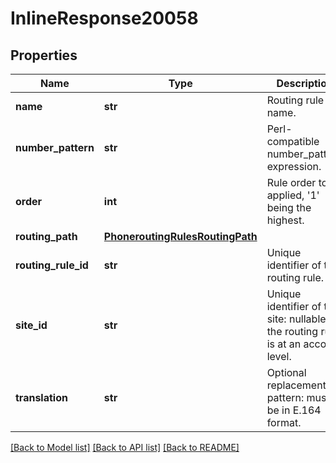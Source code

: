 # InlineResponse20058

## Properties
Name | Type | Description | Notes
------------ | ------------- | ------------- | -------------
**name** | **str** | Routing rule name. | [optional] 
**number_pattern** | **str** | Perl-compatible number_pattern expression. | [optional] 
**order** | **int** | Rule order to be applied, &#x27;1&#x27; being the highest. | [optional] 
**routing_path** | [**PhoneroutingRulesRoutingPath**](PhoneroutingRulesRoutingPath.md) |  | [optional] 
**routing_rule_id** | **str** | Unique identifier of the routing rule. | [optional] 
**site_id** | **str** | Unique identifier of the site: nullable if the routing rule is at an account level. | [optional] 
**translation** | **str** | Optional replacement pattern: must be in E.164 format. | [optional] 

[[Back to Model list]](../README.md#documentation-for-models) [[Back to API list]](../README.md#documentation-for-api-endpoints) [[Back to README]](../README.md)

